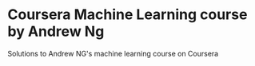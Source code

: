 # Coursera Machine Learning course by Andrew Ng

Solutions to Andrew NG's machine learning course on Coursera
